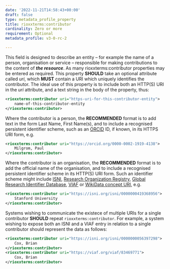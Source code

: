 ```yaml
---
date: '2022-11-21T14:58:43+00:00'
draft: false
type: metadata_profile_property
title: rioxxterms:contributor
cardinality: Zero or more
requirement: Optional
metadata_profile: v3-0-rc-2

---
```


This field is designed to describe an entity – for example the name of a person, organisation or service – responsible for making contributions to the content of ***the resource***. As many rioxxterms:contributor properties may be entered as required. This property **SHOULD** take an optional attribute called *uri*, which **MUST** contain a URI which uniquely identifies the contributor. The ideal use of this property is to include both an HTTP(S) URI in the *uri* attribute, and a text string in the body of the property, thus:

```xml
<rioxxterms:contributor uri="https-uri-for-this-contributor-entity">
    name-of-this-contributor-entity
</rioxxterms:contributor>
```

Where the contributor is a person, the **RECOMMENDED** format is to add text in the form Last Name, First Name(s), and to include a recognised persistent identifier scheme, such as an [ORCID](http://orcid.org) ID, if known, in its HTTPS URI form, e.g.

```xml
<rioxxterms:contributor uri="https://orcid.org/0000-0002-1919-4138">
    Milgrom, Paul
</rioxxterms:contributor>
```

Where the contributor is an organisation, the **RECOMMENDED** format is to add the official name of the organisation, and to include a recognised persistent identifier scheme in its HTTP(S) URI form. Such an identifier scheme might include [ISNI](https://isni.org), [Research Organization Registry](https://ror.org/), [Global Research Identifier Database](https://www.grid.ac/), [VIAF](http://viaf.org/) or [WikiData concept URI](https://www.wikidata.org/), e.g.

```xml
<rioxxterms:contributor uri="https://isni.org/isni/0000000419368956">
    Stanford University
</rioxxterms:contributor>
```

Systems wishing to communicate the existece of multiple URIs for a single contributor **SHOULD** repeat `rioxxterms:contributor`. For example, a system wishing to expose both an ISNI and a VIAF entry in relation to a single contributor should represent the data as follows:

```xml
<rioxxterms:contributor uri="https://isni.org/isni/0000000056397298">
    Cox, Brian
</rioxxterms:contributor>
<rioxxterms:contributor uri="https://viaf.org/viaf/83469771">
    Cox, Brian
</rioxxterms:contributor>
```
